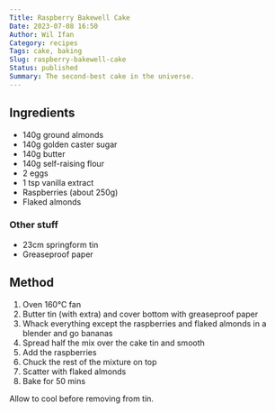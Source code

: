 ```yaml
---
Title: Raspberry Bakewell Cake
Date: 2023-07-08 16:50
Author: Wil Ifan
Category: recipes
Tags: cake, baking
Slug: raspberry-bakewell-cake
Status: published
Summary: The second-best cake in the universe.
---
```


## Ingredients

* 140g ground almonds
* 140g golden caster sugar
* 140g butter
* 140g self-raising flour
* 2 eggs
* 1 tsp vanilla extract
* Raspberries (about 250g)
* Flaked almonds

### Other stuff

* 23cm springform tin
* Greaseproof paper

## Method

1. Oven 160°C fan
1. Butter tin (with extra) and cover bottom with greaseproof paper
1. Whack everything except the raspberries and flaked almonds in a blender and go bananas
1. Spread half the mix over the cake tin and smooth
1. Add the raspberries
1. Chuck the rest of the mixture on top
1. Scatter with flaked almonds
1. Bake for 50 mins

Allow to cool before removing from tin.
